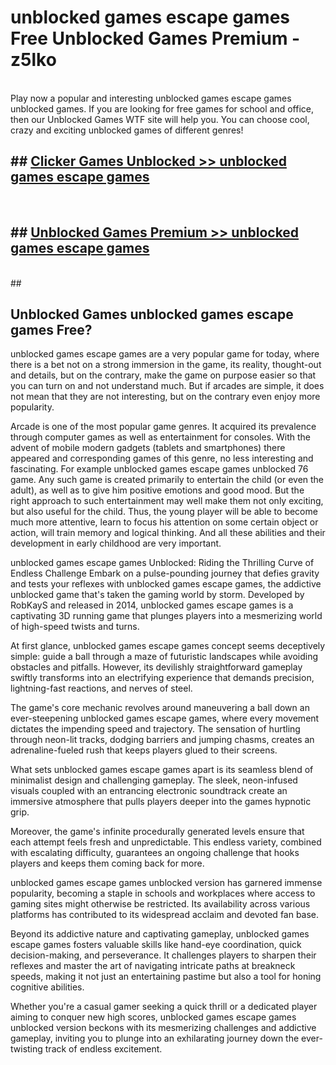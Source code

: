 # unblocked games escape games  Free Unblocked Games Premium - z5lko <br>
<br>
Play now a popular and interesting unblocked games escape games unblocked games. If you are looking for free games for school and office, then our Unblocked Games WTF site will help you. You can choose cool, crazy and exciting unblocked games of different genres!


## ##  [Clicker Games Unblocked >> unblocked games escape games](http://freeplayer.one?title=unblocked_games_escape_games&ref=UGames)
  <br>

##  ## [Unblocked Games Premium >> unblocked games escape games](http://freeplayer.one?title=unblocked_games_escape_games&ref=UGames)
  <br>
  ##



## Unblocked Games unblocked games escape games Free?

unblocked games escape games are a very popular game for today, where there is a bet not on a strong immersion in the game, its reality, thought-out and details, but on the contrary, make the game on purpose easier so that you can turn on and not understand much. But if arcades are simple, it does not mean that they are not interesting, but on the contrary even enjoy more popularity.

Arcade is one of the most popular game genres. It acquired its prevalence through computer games as well as entertainment for consoles. With the advent of mobile modern gadgets (tablets and smartphones) there appeared and corresponding games of this genre, no less interesting and fascinating. For example unblocked games escape games unblocked 76 game. Any such game is created primarily to entertain the child (or even the adult), as well as to give him positive emotions and good mood. But the right approach to such entertainment may well make them not only exciting, but also useful for the child. Thus, the young player will be able to become much more attentive, learn to focus his attention on some certain object or action, will train memory and logical thinking. And all these abilities and their development in early childhood are very important.

unblocked games escape games Unblocked: Riding the Thrilling Curve of Endless Challenge
Embark on a pulse-pounding journey that defies gravity and tests your reflexes with unblocked games escape games, the addictive unblocked game that's taken the gaming world by storm. Developed by RobKayS and released in 2014, unblocked games escape games is a captivating 3D running game that plunges players into a mesmerizing world of high-speed twists and turns.

At first glance, unblocked games escape games concept seems deceptively simple: guide a ball through a maze of futuristic landscapes while avoiding obstacles and pitfalls. However, its devilishly straightforward gameplay swiftly transforms into an electrifying experience that demands precision, lightning-fast reactions, and nerves of steel.

The game's core mechanic revolves around maneuvering a ball down an ever-steepening unblocked games escape games, where every movement dictates the impending speed and trajectory. The sensation of hurtling through neon-lit tracks, dodging barriers and jumping chasms, creates an adrenaline-fueled rush that keeps players glued to their screens.

What sets unblocked games escape games apart is its seamless blend of minimalist design and challenging gameplay. The sleek, neon-infused visuals coupled with an entrancing electronic soundtrack create an immersive atmosphere that pulls players deeper into the games hypnotic grip.

Moreover, the game's infinite procedurally generated levels ensure that each attempt feels fresh and unpredictable. This endless variety, combined with escalating difficulty, guarantees an ongoing challenge that hooks players and keeps them coming back for more.

unblocked games escape games unblocked version has garnered immense popularity, becoming a staple in schools and workplaces where access to gaming sites might otherwise be restricted. Its availability across various platforms has contributed to its widespread acclaim and devoted fan base.

Beyond its addictive nature and captivating gameplay, unblocked games escape games fosters valuable skills like hand-eye coordination, quick decision-making, and perseverance. It challenges players to sharpen their reflexes and master the art of navigating intricate paths at breakneck speeds, making it not just an entertaining pastime but also a tool for honing cognitive abilities.

Whether you're a casual gamer seeking a quick thrill or a dedicated player aiming to conquer new high scores, unblocked games escape games unblocked version beckons with its mesmerizing challenges and addictive gameplay, inviting you to plunge into an exhilarating journey down the ever-twisting track of endless excitement.